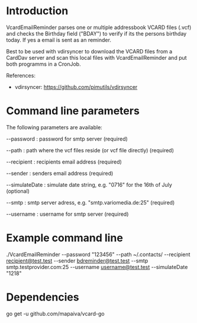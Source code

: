# Introduction
VcardEmailReminder parses one or multiple addressbook VCARD files (.vcf) and 
checks the Birthday field ("BDAY") to verify if its the persons birthday today.
If yes a email is sent as an reminder.

Best to be used with vdirsyncer to download the VCARD files from a CardDav server
and scan this local files with VcardEmailReminder and put both programms in a CronJob.

References:
- vdirsyncer: https://github.com/pimutils/vdirsyncer 

# Command line parameters
The following parameters are available:

  --password : password for smtp server (required)
		
  --path : path where the vcf files reside (or vcf file directly) (required)
		
  --recipient : recipients email address (required)
		
  --sender : senders email address (required)
		
  --simulateDate : simulate date string, e.g. "0716" for the 16th of July (optional)
		
  --smtp : smtp server adress, e.g. "smtp.variomedia.de:25" (required)
		
  --username : username for smtp server (required)



# Example command line
./VcardEmailReminder --password "123456" --path ~/.contacts/ --recipient recipient@test.test --sender bdreminder@test.test --smtp smtp.testprovider.com:25 --username username@test.test --simulateDate "1218"

# Dependencies
go get -u github.com/mapaiva/vcard-go

